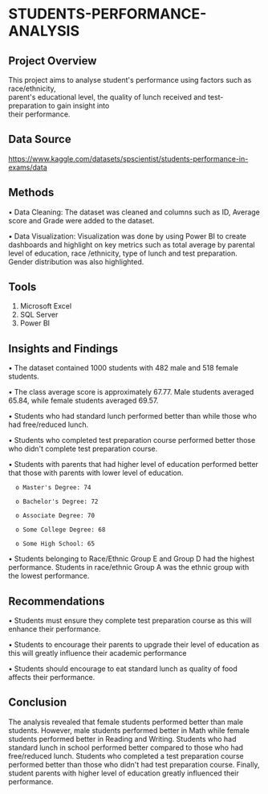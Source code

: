 # STUDENTS-PERFORMANCE-ANALYSIS
## Project Overview
This project aims to analyse student's performance using factors such as race/ethnicity,  
parent's educational level, the quality of lunch received and test-preparation to gain insight into  
their performance.

## Data Source
https://www.kaggle.com/datasets/spscientist/students-performance-in-exams/data

## Methods
•	Data Cleaning: The dataset was cleaned and columns such as ID, Average score and Grade were added to the dataset.

•	Data Visualization: Visualization was done by using Power BI to create dashboards and highlight on key metrics such as total average by parental level of education, race /ethnicity, type of lunch and test preparation. Gender distribution was also highlighted. 
## Tools
1.	Microsoft Excel
2.	SQL Server
3.	Power BI

## Insights and Findings
•	The dataset contained 1000 students with 482 male and 518 female students.

•	The class average score is approximately 67.77. Male students averaged 65.84, while female students averaged 69.57.

•	Students who had standard lunch performed better than while those who had free/reduced lunch.

•	Students who completed test preparation course performed better those who didn't complete test preparation course.

•	 Students with parents that had higher level of education performed better that those with parents with lower level of education. 

      o	Master's Degree: 74
  
      o	Bachelor's Degree: 72
  
      o	Associate Degree: 70
  
      o	Some College Degree: 68
  
      o	Some High School: 65
  
•	Students belonging to Race/Ethnic Group E and Group D had the highest performance. Students in race/ethnic Group A was the ethnic group with the lowest performance.

## Recommendations
•	Students must ensure they complete test preparation course as this will enhance their performance. 

•	Students to encourage their parents to upgrade their level of education as this will greatly influence their academic performance

•	Students should encourage to eat standard lunch as quality of food affects their performance.

## Conclusion
The analysis revealed that female students performed better than male students. However, male students performed better in Math while female students performed better in Reading and Writing. Students who had standard lunch in school performed better compared to those who had free/reduced lunch. Students who completed a test preparation course performed better than those who didn't had test preparation course. Finally, student parents with higher level of education greatly influenced their performance.

